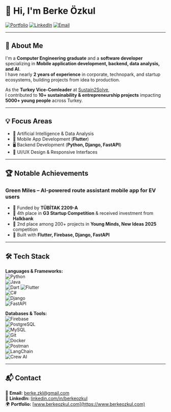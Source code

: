 # 👋 Hi, I'm Berke Özkul

[![Portfolio](https://img.shields.io/badge/Portfolio-www.berkeozkul.com-blue?style=flat&logo=google-chrome)](https://www.berkeozkul.com)
[![LinkedIn](https://img.shields.io/badge/LinkedIn-berkeozkul-blue?style=flat&logo=linkedin)](https://www.linkedin.com/in/berkeozkul)
[![Email](https://img.shields.io/badge/Email-Contact%20Me-red?style=flat&logo=gmail)](mailto:berkeozkul@example.com)

---

## 🚀 About Me
I'm a **Computer Engineering graduate** and a **software developer** specializing in **Mobile application development, backend, data analysis, and AI**.  
I have nearly **2 years of experience** in corporate, technopark, and startup ecosystems, building projects from idea to production.  

As the **Turkey Vice-Comleader** at [Sustain2Solve](https://www.linkedin.com/company/sustain2solve/),  
I contributed to **10+ sustainability & entrepreneurship projects** impacting **5000+ young people** across Turkey.

---

## 💡 Focus Areas
- 🤖 Artificial Intelligence & Data Analysis  
- 📱 Mobile App Development (**Flutter**)  
- 🖥️ Backend Development (**Python, Django, FastAPI**)  
- 🎨 UI/UX Design & Responsive Interfaces  

---

## 🏆 Notable Achievements
### **Green Miles** – AI-powered route assistant mobile app for EV users
- 🏅 Funded by **TÜBİTAK 2209-A**  
- 🥉 4th place in **G3 Startup Competition** & received investment from **Halkbank**  
- 🥈 2nd place among 200+ projects in **Young Minds, New Ideas 2025** competition  
- 📱 Built with **Flutter, Firebase, Django, FastAPI**  

---

## 🛠️ Tech Stack
**Languages & Frameworks:**  
![Python](https://img.shields.io/badge/Python-3776AB?style=flat&logo=python&logoColor=white)  
![Java](https://img.shields.io/badge/Java-007396?style=flat&logo=java&logoColor=white)  
![Dart](https://img.shields.io/badge/Dart-0175C2?style=flat&logo=dart&logoColor=white) 
![Flutter](https://img.shields.io/badge/Flutter-02569B?style=flat&logo=flutter&logoColor=white)  
![C#](https://img.shields.io/badge/C%23-239120?style=flat&logo=c-sharp&logoColor=white)  
![Django](https://img.shields.io/badge/Django-092E20?style=flat&logo=django&logoColor=white)  
![FastAPI](https://img.shields.io/badge/FastAPI-009688?style=flat&logo=fastapi&logoColor=white)  

**Databases & Tools:**  
![Firebase](https://img.shields.io/badge/Firebase-FFCA28?style=flat&logo=firebase&logoColor=black)  
![PostgreSQL](https://img.shields.io/badge/PostgreSQL-336791?style=flat&logo=postgresql&logoColor=white)  
![MySQL](https://img.shields.io/badge/MySQL-4479A1?style=flat&logo=mysql&logoColor=white)  
![Git](https://img.shields.io/badge/Git-F05032?style=flat&logo=git&logoColor=white)  
![Docker](https://img.shields.io/badge/Docker-2496ED?style=flat&logo=docker&logoColor=white)  
![Postman](https://img.shields.io/badge/Postman-FF6C37?style=flat&logo=postman&logoColor=white)  
![LangChain](https://img.shields.io/badge/LangChain-1C3C3C?style=flat&logo=chainlink&logoColor=white)  
![Crew AI](https://img.shields.io/badge/CrewAI-5A2D81?style=flat&logo=ai&logoColor=white) 

---

## 📬 Contact
📩 **Email:** berke.zkl@gmail.com  
💼 **LinkedIn:** [linkedin.com/in/berkeozkul](https://www.linkedin.com/in/berkeozkul)  
🌍 **Portfolio:** [www.berkeozkul.com](https://www.berkeozkul.com)
